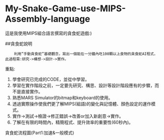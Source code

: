 # My-Snake-Game-use-MIPS-Assembly-language
這是我使用MIPS組合語言撰寫的貪食蛇遊戲:)

##貪食蛇說明

		利用”手動貪食蛇”基礎觀念，寫出一個能在一分鐘內吃100顆以上食物的貪食蛇AI程式，此過程需:研究->構想->設計->實作。

重點:  
1.	學會研究已完成的CODE，並從中學習。  
2.	學習在實作階段之前，一定要先研究、構思、設計等設計階段應有的步驟，而不是直接實作。  
3.	熟悉MARS Simulator的bitmap和keyboard的使用。  
4.	透過實際操作使我們更了解MIPS(組語)的變化與記憶體、顏色設定的運作模式。  
5.	實作->測試->檢證->修正錯誤->改善or加入新創意->實作。  
6.	了解在有限的時間內，精簡程式、提升效率的重要性(60秒內)。  


貪食蛇流程圖(Part1:加速&一般模式)
 



